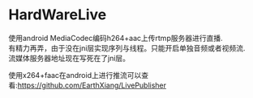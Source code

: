 # HardWareLive
使用android MediaCodec编码h264+aac上传rtmp服务器进行直播.   
有精力再弄，由于没在jni层实现序列与线程。只能开启单独音频或者视频流.  
流媒体服务器地址现在写死在了jni层。


使用x264+faac在android上进行推流可以查看:https://github.com/EarthXiang/LivePublisher  



